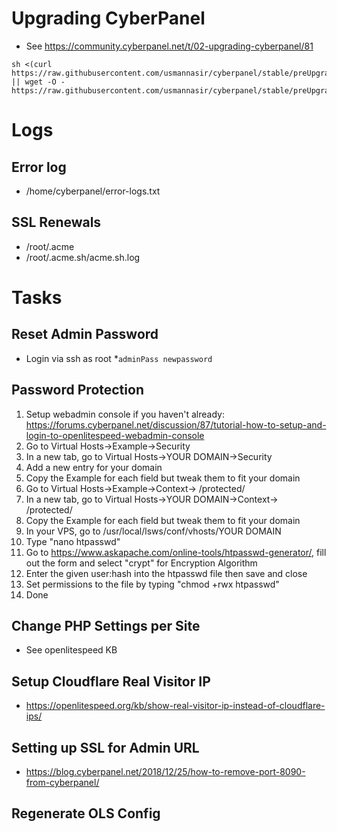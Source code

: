 # Upgrading CyberPanel
* See https://community.cyberpanel.net/t/02-upgrading-cyberpanel/81
```
sh <(curl https://raw.githubusercontent.com/usmannasir/cyberpanel/stable/preUpgrade.sh || wget -O - https://raw.githubusercontent.com/usmannasir/cyberpanel/stable/preUpgrade.sh)
```

# Logs
## Error log
* /home/cyberpanel/error-logs.txt

## SSL Renewals
* /root/.acme
* /root/.acme.sh/acme.sh.log

# Tasks
## Reset Admin Password
* Login via ssh as root
*```adminPass newpassword```

## Password Protection
1. Setup webadmin console if you haven't already: https://forums.cyberpanel.net/discussion/87/tutorial-how-to-setup-and-login-to-openlitespeed-webadmin-console
2. Go to Virtual Hosts->Example->Security
3. In a new tab, go to Virtual Hosts->YOUR DOMAIN->Security
4. Add a new entry for your domain
5. Copy the Example for each field but tweak them to fit your domain
6. Go to Virtual Hosts->Example->Context-> /protected/
7. In a new tab, go to Virtual Hosts->YOUR DOMAIN->Context-> /protected/
8. Copy the Example for each field but tweak them to fit your domain
9. In your VPS, go to /usr/local/lsws/conf/vhosts/YOUR DOMAIN
10. Type "nano htpasswd"
11. Go to https://www.askapache.com/online-tools/htpasswd-generator/, fill out the form and select "crypt" for Encryption Algorithm
12. Enter the given user:hash into the htpasswd file then save and close
13. Set permissions to the file by typing "chmod +rwx htpasswd"
14. Done

## Change PHP Settings per Site
* See openlitespeed KB

## Setup Cloudflare Real Visitor IP
* https://openlitespeed.org/kb/show-real-visitor-ip-instead-of-cloudflare-ips/

## Setting up SSL for Admin URL
* https://blog.cyberpanel.net/2018/12/25/how-to-remove-port-8090-from-cyberpanel/

## Regenerate OLS Config
